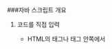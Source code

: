 ###자바 스크립트 개요

1. 코드를 직접 입력
	- HTML의 <head> 태그나 <body> 태그 안쪽에서 <script> 태그를 이용하여 코드를 입력한다.
		```javascript
		<script type="text/javascript">
		// 자바 스크립트 코드 
		</script> 
		```

2. 자바스크립트 외부 자바스크립트 파일
	- HTML의 <head> 태그나 <body> 태그 안쪽에서 아래와 같이 <script> 태그를 이용하여 외부
	자바스크립트 파일을 추가할 수 있다.
	 ```javascript
	 <script type='text/javascript' src='파일명.js'></script>
	```

  	
	![파일](/images/file.jpg)<br>
	js파일 입니다.
	
 
 	
 	<hr style="border: 1px solid #2c2c2c;">
 	
     

 	![실행결과](/images/result.jpg)<br>
   	실행결과 입니다.
